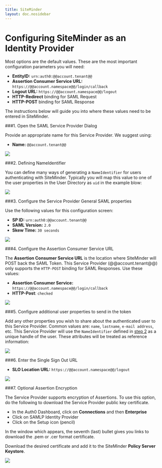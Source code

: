 ```yaml
---
title: SiteMinder
layout: doc.nosidebar
---
```

# Configuring SiteMinder as an Identity Provider

Most options are the default values. These are the most important configuration parameters you will need:

* __EntityID:__ `urn:auth0:@@account.tenant@@`
* __Assertion Consumer Service URL:__ `https://@@account.namespace@@/login/callback`
* __Logout URL:__ `https://@@account.namespace@@/logout`
* __HTTP-Redirect__ binding for SAML Request
* __HTTP-POST__ binding for SAML Response

The instructions below will guide you into where these values need to be entered in SiteMinder.

###1. Open the SAML Service Provider Dialog

Provide an appropriate name for this Service Provider. We suggest using:

* __Name:__ `@@account.tenant@@`

![](//cdn.auth0.com/docs/img/siteminder-users.png)

###2. Defining NameIdentifier

You can define many ways of generating a `NameIdentifier` for users authenticating with SiteMinder. Typically you will map this value to one of the user properties in the User Directory as `uid` in the example blow:

![](//cdn.auth0.com/docs/img/siteminder-nameids.png)

###3. Configure the Service Provider General SAML properties

Use the following values for this configuration screen:

* __SP ID:__ `urn:auth0:@@account.tenant@@`
* __SAML Version:__ `2.0`
* __Skew Time:__ `30 seconds`

![](//cdn.auth0.com/docs/img/siteminder-general.png)

###4. Configure the Assertion Consumer Service URL

The __Assertion Consumer Service URL__ is the location where SiteMinder will POST back the SAML Token. This Service Provider (@@account.tenant@@) only supports the `HTTP-POST` binding for SAML Responses. Use these values:

* __Assertion Consumer Service:__ `https://@@account.namespace@@/login/callback`
* __HTTP-Post__: `checked`

![](//cdn.auth0.com/docs/img/siteminder-sso.png)

###5. Configure additional user properties to send in the token

Add any other properties you wish to share about the authenticated user to this Service Provider. Common values are: `name`, `lastname`, `e-mail address`, etc. This Service Provider will use the `NameIdentifier` defined in [step 2](siteminder#2) as a unique handle of the user. These attributes will be treated as reference information:

![](//cdn.auth0.com/docs/img/siteminder-attributes.png)

###6. Enter the Single Sign Out URL

* __SLO Location URL:__ `https://@@account.namespace@@/logout`

![](//cdn.auth0.com/docs/img/siteminder-slo.png)

###7. Optional Assertion Encryption

The Service Provider supports encryption of Assertions.
To use this option, do the following to download the Service Provider public key certificate.

* In the Auth0 Dashboard, click on __Connections__ and then __Enterprise__
* Click on SAMLP Identity Provider
* Click on the Setup icon (pencil)

In the window which appears, the seventh (last) bullet gives you links to download the .pem or .cer format certificate.

Download the desired certificate and add it to the SiteMinder __Policy Server Keystore__.

![](//cdn.auth0.com/docs/img/siteminder-encryption.png)
